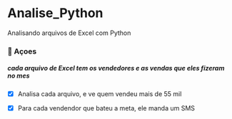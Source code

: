 # Analise_Python
Analisando arquivos de Excel com Python

### 📎 Açoes

##### cada arquivo de Excel tem os vendedores e as vendas que eles fizeram no mes

- [x] Analisa cada arquivo, e ve quem vendeu mais de 55 mil
- [x] Para cada vendendor que bateu a meta, ele manda um SMS





